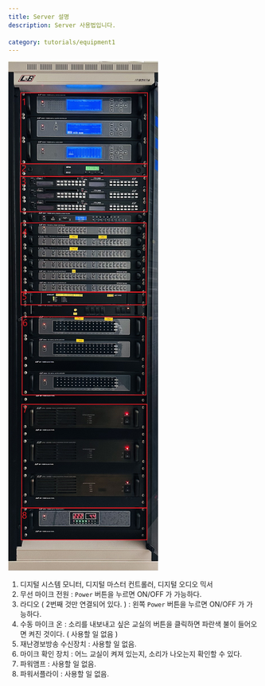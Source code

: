 ```yaml
---
title: Server 설명
description: Server 사용법입니다.

category: tutorials/equipment1
---
```


![Image](/image/Server%20Image.jpg)

1. 디지털 시스템 모니터, 디지털 마스터 컨트롤러, 디지털 오디오 믹서
2. 무선 마이크 전원 : `Power` 버튼을 누르면 ON/OFF 가 가능하다.
3. 라디오 ( 2번째 것만 연결되어 있다. ) : 왼쪽  `Power` 버튼을 누르면 ON/OFF 가 가능하다.
4. 수동 마이크 온 : 소리를 내보내고 싶은 교실의 버튼을 클릭하면 파란색 불이 들어오면 켜진 것이다. ( 사용할 일 없음 )
5. 재난경보방송 수신장치 : 사용할 일 없음.
6. 마이크 확인 장치 : 어느 교실이 켜져 있는지, 소리가 나오는지 확인할 수 있다.
7. 파워앰프 : 사용할 일 없음.
8. 파워서플라이 : 사용할 일 없음.
